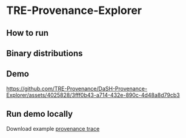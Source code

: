 # TRE-Provenance-Explorer

## How to run 

## Binary distributions 

## Demo

https://github.com/TRE-Provenance/DaSH-Provenance-Explorer/assets/4025828/3fff0b43-a714-432e-890c-4d48a8d79cb3

## Run demo locally 

Download example [provenance trace](https://github.com/TRE-Provenance/Examples/tree/main/provenance%20trace)
